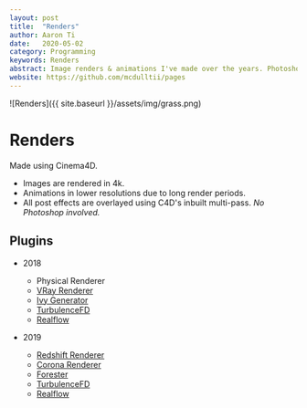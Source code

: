 ```yaml
---
layout: post
title:  "Renders"
author: Aaron Ti
date:   2020-05-02
category: Programming
keywords: Renders
abstract: Image renders & animations I've made over the years. Photoshop-free Images
website: https://github.com/mcdulltii/pages
---
```


![Renders]({{ site.baseurl }}/assets/img/grass.png)

# Renders

Made using Cinema4D.
* Images are rendered in 4k.
* Animations in lower resolutions due to long render periods.
* All post effects are overlayed using C4D's inbuilt multi-pass. *No Photoshop involved.*

## Plugins

* 2018
  - Physical Renderer
  - [VRay Renderer](https://www.chaosgroup.com/vray/cinema-4d)
  - [Ivy Generator](http://graphics.uni-konstanz.de/~luft/ivy_generator/)
  - [TurbulenceFD](https://www.jawset.com/)
  - [Realflow](http://www.nextlimit.com/realflow/realflow_cinema4d/)

* 2019
  - [Redshift Renderer](https://www.redshift3d.com/)
  - [Corona Renderer](https://corona-renderer.com/)
  - [Forester](https://www.3dquakers.com/#section-what-is-forester)
  - [TurbulenceFD](https://www.jawset.com/)
  - [Realflow](http://www.nextlimit.com/realflow/realflow_cinema4d/)
  
